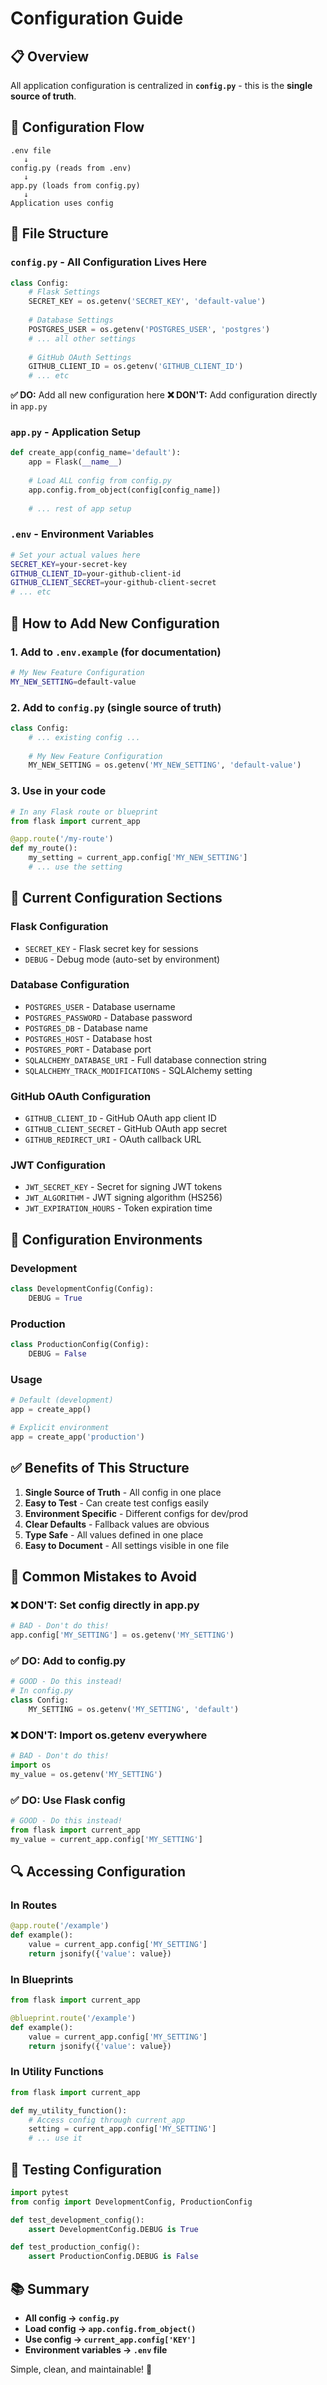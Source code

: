 # Configuration Guide

## 📋 Overview

All application configuration is centralized in **`config.py`** - this is the **single source of truth**.

## 🎯 Configuration Flow

```
.env file
   ↓
config.py (reads from .env)
   ↓
app.py (loads from config.py)
   ↓
Application uses config
```

## 📁 File Structure

### `config.py` - **All Configuration Lives Here**

```python
class Config:
    # Flask Settings
    SECRET_KEY = os.getenv('SECRET_KEY', 'default-value')
    
    # Database Settings
    POSTGRES_USER = os.getenv('POSTGRES_USER', 'postgres')
    # ... all other settings
    
    # GitHub OAuth Settings
    GITHUB_CLIENT_ID = os.getenv('GITHUB_CLIENT_ID')
    # ... etc
```

**✅ DO:** Add all new configuration here
**❌ DON'T:** Add configuration directly in `app.py`

### `app.py` - Application Setup

```python
def create_app(config_name='default'):
    app = Flask(__name__)
    
    # Load ALL config from config.py
    app.config.from_object(config[config_name])
    
    # ... rest of app setup
```

### `.env` - Environment Variables

```bash
# Set your actual values here
SECRET_KEY=your-secret-key
GITHUB_CLIENT_ID=your-github-client-id
GITHUB_CLIENT_SECRET=your-github-client-secret
# ... etc
```

## 🔧 How to Add New Configuration

### 1. Add to `.env.example` (for documentation)

```bash
# My New Feature Configuration
MY_NEW_SETTING=default-value
```

### 2. Add to `config.py` (single source of truth)

```python
class Config:
    # ... existing config ...
    
    # My New Feature Configuration
    MY_NEW_SETTING = os.getenv('MY_NEW_SETTING', 'default-value')
```

### 3. Use in your code

```python
# In any Flask route or blueprint
from flask import current_app

@app.route('/my-route')
def my_route():
    my_setting = current_app.config['MY_NEW_SETTING']
    # ... use the setting
```

## 📝 Current Configuration Sections

### Flask Configuration
- `SECRET_KEY` - Flask secret key for sessions
- `DEBUG` - Debug mode (auto-set by environment)

### Database Configuration
- `POSTGRES_USER` - Database username
- `POSTGRES_PASSWORD` - Database password
- `POSTGRES_DB` - Database name
- `POSTGRES_HOST` - Database host
- `POSTGRES_PORT` - Database port
- `SQLALCHEMY_DATABASE_URI` - Full database connection string
- `SQLALCHEMY_TRACK_MODIFICATIONS` - SQLAlchemy setting

### GitHub OAuth Configuration
- `GITHUB_CLIENT_ID` - GitHub OAuth app client ID
- `GITHUB_CLIENT_SECRET` - GitHub OAuth app secret
- `GITHUB_REDIRECT_URI` - OAuth callback URL

### JWT Configuration
- `JWT_SECRET_KEY` - Secret for signing JWT tokens
- `JWT_ALGORITHM` - JWT signing algorithm (HS256)
- `JWT_EXPIRATION_HOURS` - Token expiration time

## 🎨 Configuration Environments

### Development
```python
class DevelopmentConfig(Config):
    DEBUG = True
```

### Production
```python
class ProductionConfig(Config):
    DEBUG = False
```

### Usage
```python
# Default (development)
app = create_app()

# Explicit environment
app = create_app('production')
```

## ✅ Benefits of This Structure

1. **Single Source of Truth** - All config in one place
2. **Easy to Test** - Can create test configs easily
3. **Environment Specific** - Different configs for dev/prod
4. **Clear Defaults** - Fallback values are obvious
5. **Type Safe** - All values defined in one place
6. **Easy to Document** - All settings visible in one file

## 🚫 Common Mistakes to Avoid

### ❌ DON'T: Set config directly in app.py
```python
# BAD - Don't do this!
app.config['MY_SETTING'] = os.getenv('MY_SETTING')
```

### ✅ DO: Add to config.py
```python
# GOOD - Do this instead!
# In config.py
class Config:
    MY_SETTING = os.getenv('MY_SETTING', 'default')
```

### ❌ DON'T: Import os.getenv everywhere
```python
# BAD - Don't do this!
import os
my_value = os.getenv('MY_SETTING')
```

### ✅ DO: Use Flask config
```python
# GOOD - Do this instead!
from flask import current_app
my_value = current_app.config['MY_SETTING']
```

## 🔍 Accessing Configuration

### In Routes
```python
@app.route('/example')
def example():
    value = current_app.config['MY_SETTING']
    return jsonify({'value': value})
```

### In Blueprints
```python
from flask import current_app

@blueprint.route('/example')
def example():
    value = current_app.config['MY_SETTING']
    return jsonify({'value': value})
```

### In Utility Functions
```python
from flask import current_app

def my_utility_function():
    # Access config through current_app
    setting = current_app.config['MY_SETTING']
    # ... use it
```

## 🧪 Testing Configuration

```python
import pytest
from config import DevelopmentConfig, ProductionConfig

def test_development_config():
    assert DevelopmentConfig.DEBUG is True

def test_production_config():
    assert ProductionConfig.DEBUG is False
```

## 📚 Summary

- **All config → `config.py`**
- **Load config → `app.config.from_object()`**
- **Use config → `current_app.config['KEY']`**
- **Environment variables → `.env` file**

Simple, clean, and maintainable! 🎉

